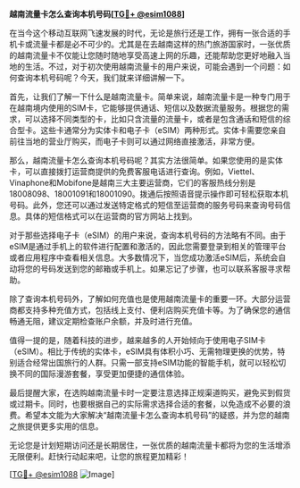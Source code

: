 **越南流量卡怎么查询本机号码[[TG💪+ @esim1088](https://t.me/s/esim1088)]**

在当今这个移动互联网飞速发展的时代，无论是旅行还是工作，拥有一张合适的手机卡或流量卡都是必不可少的。尤其是在去越南这样的热门旅游国家时，一张优质的越南流量卡不仅能让您随时随地享受高速上网的乐趣，还能帮助您更好地融入当地的生活。不过，对于初次使用越南流量卡的用户来说，可能会遇到一个问题：如何查询本机号码呢？今天，我们就来详细讲解一下。

首先，让我们了解一下什么是越南流量卡。简单来说，越南流量卡是一种专门用于在越南境内使用的SIM卡，它能够提供通话、短信以及数据流量服务。根据您的需求，可以选择不同类型的卡，比如只含流量的流量卡，或者是包含通话和短信的综合型卡。这些卡通常分为实体卡和电子卡（eSIM）两种形式。实体卡需要您亲自前往当地的营业厅购买，而电子卡则可以通过网络直接激活，非常方便。

那么，越南流量卡怎么查询本机号码呢？其实方法很简单。如果您使用的是实体卡，可以直接拨打运营商提供的免费客服电话进行查询。例如，Viettel、Vinaphone和Mobifone是越南三大主要运营商，它们的客服热线分别是18008098、18001091和18001090。拨通后按照语音提示操作即可轻松获取本机号码。此外，您还可以通过发送特定格式的短信至运营商的服务号码来查询号码信息。具体的短信格式可以在运营商的官方网站上找到。

对于那些选择电子卡（eSIM）的用户来说，查询本机号码的方法略有不同。由于eSIM是通过手机上的软件进行配置和激活的，因此您需要登录到相关的管理平台或者应用程序中查看相关信息。大多数情况下，当您成功激活eSIM后，系统会自动将您的号码发送到您的邮箱或手机上。如果忘记了步骤，也可以联系客服寻求帮助。

除了查询本机号码外，了解如何充值也是使用越南流量卡的重要一环。大部分运营商都支持多种充值方式，包括线上支付、便利店购买充值卡等。为了确保您的通信畅通无阻，建议定期检查账户余额，并及时进行充值。

值得一提的是，随着科技的进步，越来越多的人开始倾向于使用电子SIM卡（eSIM）。相比于传统的实体卡，eSIM具有体积小巧、无需物理更换的优势，特别适合经常出国旅行的人群。只需一部支持eSIM功能的智能手机，就可以轻松切换不同的国际漫游套餐，享受更加便捷的通信体验。

最后提醒大家，在选购越南流量卡时一定要注意选择正规渠道购买，避免买到假货或过期卡。同时，也要根据自己的实际需求选择合适的套餐，以免造成不必要的浪费。希望本文能为大家解决“越南流量卡怎么查询本机号码”的疑惑，并为您的越南之旅提供更多实用的信息。

无论您是计划短期访问还是长期居住，一张优质的越南流量卡都将为您的生活增添无限便利。赶快行动起来吧，让您的旅程更加精彩！

[[TG💪+ @esim1088](https://t.me/s/esim1088) ![Image](https://i.postimg.cc/4NQfJmqS/Snipaste-2025-05-13-00-14-12.png)]